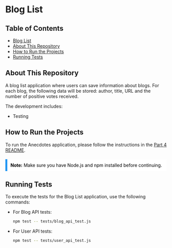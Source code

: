 # Blog List

## Table of Contents

- [Blog List](#blog-list)
- [About This Repository](#about-this-repository)
- [How to Run the Projects](#how-to-run-the-projects)
- [Running Tests](#running-tests)

## About This Repository

A blog list application where users can save information about blogs. For each blog, the following data will be stored: author, title, URL and the number of positive votes received.

The development includes:
- Testing

## How to Run the Projects

To run the Anecdotes application, please follow the instructions in the [Part 4 README](../README.md#how-to-run-the-projects).

<div style="background-color: #ffffff; border-left: 6px solid #2196F3; padding: 10px; color: #000000; margin: 20px 0;">
  <strong>Note:</strong> Make sure you have Node.js and npm installed before continuing.
</div>

## Running Tests

To execute the tests for the Blog List application, use the following commands:

- For Blog API tests:
  ```bash
  npm test -- tests/blog_api_test.js
- For User API tests:
  ```bash
  npm test -- tests/user_api_test.js